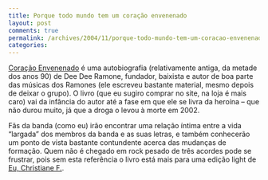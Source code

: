 ```yaml
---
title: Porque todo mundo tem um coração envenenado
layout: post
comments: true
permalink: /archives/2004/11/porque-todo-mundo-tem-um-coracao-envenenado.html/
categories:
---
```

<img src="//chester.me/img/blig/ramones_logo.jpg" border=0 align="right" alt="">[Coração Envenenado][1] é uma autobiografia (relativamente antiga, da metade dos anos 90) de Dee Dee Ramone, fundador, baixista e autor de boa parte das músicas dos Ramones (ele escreveu bastante material, mesmo depois de deixar o grupo). O livro (que eu sugiro comprar no site, na loja é mais caro) vai da infância do autor até a fase em que ele se livra da heroína &#8211; que não durou muito, já que a droga o levou à morte em 2002.

Fãs da banda (como eu) irão encontrar uma relação íntima entre a vida &#8220;largada&#8221; dos membros da banda e as suas letras, e também conhecerão um ponto de vista bastante contundente acerca das mudanças de formação. Quem não é chegado em rock pesado de três acordes pode se frustrar, pois sem esta referência o livro está mais para uma edição light de <a href="http://estrangeira-biografia.comprar-livro.com.br/livros/27551/">Eu, Christiane F.</a>.

 [1]: http://www.submarino.com.br/produto/1/246099?franq=273452
